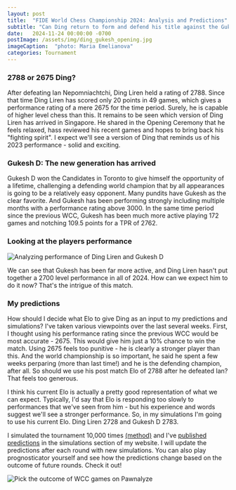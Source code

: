 ```yaml
---
layout: post
title:  "FIDE World Chess Championship 2024: Analysis and Predictions"
subtitle: "Can Ding return to form and defend his title against the Gukesh?"
date:   2024-11-24 00:00:00 -0700
postImage: /assets/img/ding_gukesh_opening.jpg
imageCaption:  "photo: Maria Emelianova"
categories: Tournament
---
```


<style>
  table {
        width: 70%;
    }
    table th, table td { padding: 5px 5px; }
    .field td {padding: 3px 3px; }
    .field th {padding: 3px 3px; }
    .narrow {width: 65%; margin: auto;}
    .post-header{
        margin-bottom: 10px;
    }
    .post-title{
        margin-bottom: 10px;
    }
    .pad{
        padding: 5px;
    }
.postImage {
  display: block;
  text-align: center;
  margin-left: auto;
  margin-right: auto;
  font-size: 12px;
  max-height: 315px;
  padding-top: 0px;
}

.postImage img {
  height: auto;
  max-height: 315px;
}

.caption {
  display: block;
  text-align: center;
  margin-left: auto;
  margin-right: auto;
  font-size: 12px;
}
</style>

### 2788 or 2675 Ding?

After defeating Ian Nepomniachtchi, Ding Liren held a rating of 2788. Since that time Ding Liren has scored only 20 points in 49 games, which gives a performance rating of a mere 2675 for the time period. Surely, he is capable of higher level chess than this. It remains to be seen which version of Ding Liren has arrived in Singapore. He shared in the Opening Ceremony that he feels relaxed, hass reviewed his recent games and hopes to bring back his "fighting spirit". I expect we'll see a version of Ding that reminds us of his 2023 performance - solid and exciting.

### Gukesh D: The new generation has arrived

Gukesh D won the Candidates in Toronto to give himself the opportunity of a lifetime, challenging a defending world champion that by all appearances is going to be a relatively easy opponent. Many pundits have Gukesh as the clear favorite. And Gukesh has been performing strongly including multiple months with a performance rating above 3000. In the same time period since the previous WCC, Gukesh has been much more active playing 172 games and notching 109.5 points for a TPR of 2762.

### Looking at the players performance
![Analyzing performance of Ding Liren and Gukesh D](/assets/img/wcc_tpr_24.png)

We can see that Gukesh has been far more active, and Ding Liren hasn't put together a 2700 level performance in all of 2024. How can we expect him to do it now? That's the intrigue of this match.

### My predictions

How should I decide what Elo to give Ding as an input to my predictions and simulations? I've taken various viewpoints over the last several weeks. First, I thought using his performance rating since the previous WCC would be most accurate - 2675. This would give him just a 10% chance to win the match. Using 2675 feels too punitive - he is clearly a stronger player than this. And the world championship is so important, he said he spent a few weeks perparing (more than last time!) and he is the defending champion, after all. So should we use his post match Elo of 2788 after he defeated Ian? That feels too generous.

I think his current Elo is actually a pretty good representation of what we can expect. Typically, I'd say that Elo is responding too slowly to performances that we've seen from him - but his experience and words suggest we'll see a stronger performance. So, in my simulations I'm going to use his current Elo. Ding Liren 2728 and Gukesh D 2783.

I simulated the tournament 10,000 times [(method)][method] and I've [published predictions][preds] in the simulations section of my website. I will update the predictions after each round with new simulations. You can also play prognosticator yourself and see how the predictions change based on the outcome of future rounds. Check it out!

![Pick the outcome of WCC games on Pawnalyze](/assets/img/gamepicker.png)

[sims]: https://www.pawnalyze.com/simulations/candidates-2024
[method]: https://blog.pawnalyze.com/chess-simulations/2022/06/20/How-Our-Chess-Tournament-Predictions-Work.html
[preds]: https://www.pawnalyze.com/simulations/fide-world-championship-singapore-2024
